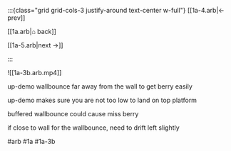 :::{class="grid grid-cols-3 justify-around text-center w-full"}
[[1a-4.arb|← prev]]

[[1a.arb|⌂ back]]

[[1a-5.arb|next →]]

:::

![[1a-3b.arb.mp4]]

up-demo wallbounce far away from the wall to get berry easily

up-demo makes sure you are not too low to land on top platform

buffered wallbounce could cause miss berry

if close to wall for the wallbounce, need to drift left slightly

#arb #1a #1a-3b

